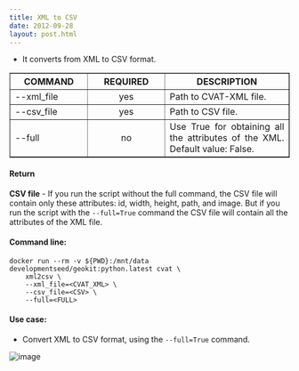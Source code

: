 ```yaml
---
title: XML to CSV
date: 2012-09-28
layout: post.html
---
```


- It converts from XML to CSV format.

<table border cellpadding="5">
	<tr>
		<th style="width: 25%;">COMMAND</th> 
        <th style="width: 25%;">REQUIRED</th> 
        <th style="width: 40%;">DESCRIPTION</th>
	</tr>
	<tr>
		<td style="text-align: justify; vertical-align: middle;">--xml_file</td> 
        <td style="text-align: center; vertical-align: middle;">yes</td>
        <td style="text-align: justify; vertical-align: middle;">Path to CVAT-XML file.</td>
	</tr>
	<tr>
		<td style="text-align: justify; vertical-align: middle;">--csv_file</td> 
        <td style="text-align: center; vertical-align: middle;">yes</td>
        <td style="text-align: justify; vertical-align: middle;">Path to CSV file.</td>
	</tr>       
	<tr>
		<td style="text-align: justify; vertical-align: middle;">--full</td> 
        <td style="text-align: center; vertical-align: middle;">no</td>
        <td style="text-align: justify; vertical-align: middle;">Use True for obtaining all the attributes of the XML. Default value: False.</td>
	</tr>     
</table>

#### Return

**CSV file** - If you run the script without the full command, the CSV file will contain only these attributes: id, width, height, path, and image. But if you run the script with the `--full=True` command the CSV file will contain all the attributes of the XML file.

#### Command line:

```
docker run --rm -v ${PWD}:/mnt/data developmentseed/geokit:python.latest cvat \
    xml2csv \
    --xml_file=<CVAT_XML> \
    --csv_file=<CSV> \
    --full=<FULL>
```

#### Use case:
- Convert XML to CSV format, using the `--full=True` command.

![image](https://user-images.githubusercontent.com/19536044/129051925-3a97a787-8a06-4356-83d0-fa63635f78e9.png)
